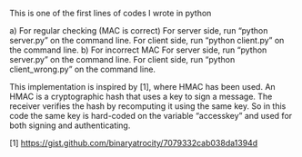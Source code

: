 This is one of the first lines of codes I wrote in python

a) For regular checking (MAC is correct)
For server side, run “python server.py” on the command line.
For client side, run “python client.py” on the command line.
b) For incorrect MAC
For server side, run “python server.py” on the command line.
For client side, run “python client_wrong.py” on the command line.

This implementation is inspired by [1], where HMAC has been used. An HMAC is a cryptographic
hash that uses a key to sign a message. The receiver verifies the hash by recomputing it using the same
key. So in this code the same key is hard-coded on the variable “accesskey” and used for both
signing and authenticating.

[1] https://gist.github.com/binaryatrocity/7079332cab038da1394d
